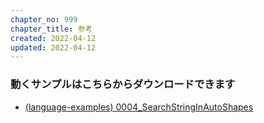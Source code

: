 ```yaml
---
chapter_no: 999
chapter_title: 参考
created: 2022-04-12
updated: 2022-04-12
---
```

### 動くサンプルはこちらからダウンロードできます
- [(language-examples) 0004_SearchStringInAutoShapes](https://github.com/fumokmm/language-examples/tree/main/VBA/0004_SearchStringInAutoShapes)